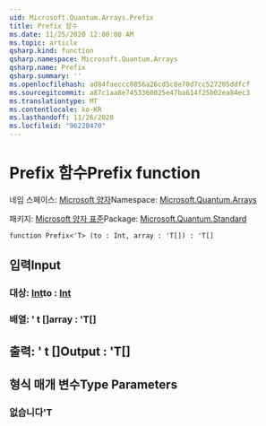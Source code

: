 ```yaml
---
uid: Microsoft.Quantum.Arrays.Prefix
title: Prefix 함수
ms.date: 11/25/2020 12:00:00 AM
ms.topic: article
qsharp.kind: function
qsharp.namespace: Microsoft.Quantum.Arrays
qsharp.name: Prefix
qsharp.summary: ''
ms.openlocfilehash: ad84faeccc0856a26cd5c8e70d7cc527205ddfcf
ms.sourcegitcommit: a87c1aa8e7453360025e47ba614f25b02ea84ec3
ms.translationtype: MT
ms.contentlocale: ko-KR
ms.lasthandoff: 11/26/2020
ms.locfileid: "96220470"
---
```

# <a name="prefix-function"></a><span data-ttu-id="a754c-102">Prefix 함수</span><span class="sxs-lookup"><span data-stu-id="a754c-102">Prefix function</span></span>

<span data-ttu-id="a754c-103">네임 스페이스: [Microsoft 양자](xref:Microsoft.Quantum.Arrays)</span><span class="sxs-lookup"><span data-stu-id="a754c-103">Namespace: [Microsoft.Quantum.Arrays](xref:Microsoft.Quantum.Arrays)</span></span>

<span data-ttu-id="a754c-104">패키지: [Microsoft 양자 표준](https://nuget.org/packages/Microsoft.Quantum.Standard)</span><span class="sxs-lookup"><span data-stu-id="a754c-104">Package: [Microsoft.Quantum.Standard](https://nuget.org/packages/Microsoft.Quantum.Standard)</span></span>




```qsharp
function Prefix<'T> (to : Int, array : 'T[]) : 'T[]
```


## <a name="input"></a><span data-ttu-id="a754c-105">입력</span><span class="sxs-lookup"><span data-stu-id="a754c-105">Input</span></span>

### <a name="to--int"></a><span data-ttu-id="a754c-106">대상: [Int](xref:microsoft.quantum.lang-ref.int)</span><span class="sxs-lookup"><span data-stu-id="a754c-106">to : [Int](xref:microsoft.quantum.lang-ref.int)</span></span>




### <a name="array--t"></a><span data-ttu-id="a754c-107">배열: ' t []</span><span class="sxs-lookup"><span data-stu-id="a754c-107">array : 'T[]</span></span>





## <a name="output--t"></a><span data-ttu-id="a754c-108">출력: ' t []</span><span class="sxs-lookup"><span data-stu-id="a754c-108">Output : 'T[]</span></span>



## <a name="type-parameters"></a><span data-ttu-id="a754c-109">형식 매개 변수</span><span class="sxs-lookup"><span data-stu-id="a754c-109">Type Parameters</span></span>

### <a name="t"></a><span data-ttu-id="a754c-110">없습니다</span><span class="sxs-lookup"><span data-stu-id="a754c-110">'T</span></span>


